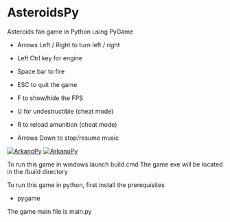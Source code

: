 # AsteroidsPy
Asteroids fan game in Python using PyGame

- Arrows Left / Right to turn left / right
- Left Ctrl key for engine
- Space bar to fire

- ESC to quit the game
- F to show/hide the FPS
- U for undestructible (cheat mode)
- R to reload amunition (cheat mode)
- Arrows Down to stop/resume music

[![ArkanoPy](https://i9.ytimg.com/vi_webp/M73QxTq9Vvg/mq1.webp?sqp=CIymmpsG-oaymwEmCMACELQB8quKqQMa8AEB-AHUBoAC4AOKAgwIABABGBYgVyh_MA8=&rs=AOn4CLAoz2uTsFnHZCcn3fBQhVf0dxxHnQ)](https://youtu.be/M73QxTq9Vvg)
[![ArkanoPy](https://i9.ytimg.com/vi_webp/M73QxTq9Vvg/mq3.webp?sqp=CIymmpsG-oaymwEmCMACELQB8quKqQMa8AEB-AHUBoAC4AOKAgwIABABGH8gOCgrMA8=&rs=AOn4CLAu2UCr0v5TXQca9a3li96v6Khs9g)](https://youtu.be/M73QxTq9Vvg)

To run this game in windows launch build.cmd
The game exe will be located in the /build directory

To run this game in python, first install the prerequisites
- pygame

The game main file is main.py



